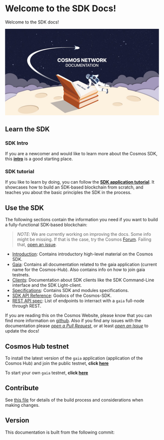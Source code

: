 # Welcome to the SDK Docs!

Welcome to the SDK docs!


![cosmonaut reading the cosmos docs in space](./cosmos-docs.jpg)

## Learn the SDK

### SDK Intro

If you are a newcomer and would like to learn more about the Cosmos SDK, this **[intro](./intro/README.md)** is a good starting place.

### SDK tutorial

If you like to learn by doing, you can follow the **[SDK application tutorial](https://github.com/cosmos/sdk-application-tutorial)**. It showcases how to build an SDK-based blockchain from scratch, and teaches you about the basic principles the SDK in the process.

## Use the SDK

The following sections contain the information you need if you want to build a fully-functional SDK-based blockchain:

>*NOTE*: We are currently working on improving the docs. Some info might be missing. If that is the case, try the Cosmos [Forum](https://forum.cosmos.network). Failing that, [open an issue](https://github.com/cosmos/cosmos-sdk/issues/new).

- [Introduction](./intro/README.md): Contains introductory high-level material on the Cosmos SDK.
- [Gaia](./gaia/README.md): Contains all documentation related to the gaia application (current name for the Cosmos-Hub). Also contains info on how to join gaia testnets.
- [Clients](./clients/README.md): Documentation about SDK clients like the SDK Command-Line interface and the SDK Light-client.
- [Specifications](./spec/README.md): Contains SDK and modules specifications.
- [SDK API Reference](https://godoc.org/github.com/cosmos/cosmos-sdk): Godocs of the Cosmos-SDK.
- [REST API spec](https://cosmos.network/rpc/): List of endpoints to interract with a `gaia` full-node through REST.

If you are reading this on the Cosmos Website, please know that you can find more information on [github](https://github.com/cosmos/cosmos-sdk/tree/develop/docs). Also if you find any issues with the documentation please [*open a Pull Request*](https://github.com/cosmos/cosmos-sdk/compare?expand=1), or at least [*open an Issue*](https://github.com/cosmos/cosmos-sdk/issues/new) to update the docs!

## Cosmos Hub testnet

To install the latest version of the `gaia` application (application of the Cosmos Hub) and join the public testnet, **click [here](./gaia/join-testnet.md)**

To start your own `gaia` testnet, **click [here](./gaia/deploy-testnet.md)**

## Contribute

See [this file](https://github.com/cosmos/cosmos-sdk/blob/master/docs/DOCS_README.md) for details of the build process and
considerations when making changes.

## Version

This documentation is built from the following commit:
